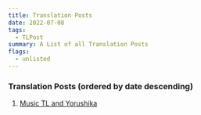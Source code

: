 ```yaml
---
title: Translation Posts
date: 2022-07-08
tags: 
  - TLPost
summary: A List of all Translation Posts
flags: 
  - unlisted
---
```


### Translation Posts (ordered by date descending)

1. [Music TL and Yorushika](./tl/yorushika)